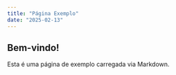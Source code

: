 ```yaml
---
title: "Página Exemplo"
date: "2025-02-13"
---
```


## Bem-vindo!

Esta é uma página de exemplo carregada via Markdown.
